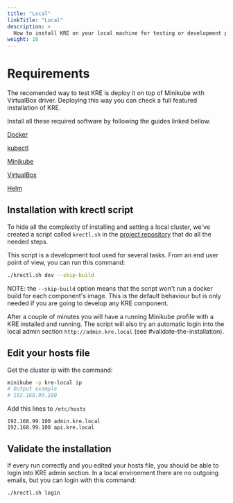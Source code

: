 ```yaml
---
title: "Local"
linkTitle: "Local"
description: >
  How to install KRE on your local machine for testing or development purpose.
weight: 10
---
```


# Requirements

The recomended way to test KRE is deploy it on top of Minikube with VirtualBox driver. Deploying this way you can check a full featured installation of KRE.

Install all these required software by following the guides linked bellow.

[Docker](https://docs.docker.com/engine/install/)

[kubectl](https://kubernetes.io/es/docs/tasks/tools/install-kubectl/)

[Minikube](https://kubernetes.io/docs/tasks/tools/install-minikube/) 

[VirtualBox](https://www.virtualbox.org/wiki/Downloads)

[Helm](https://helm.sh/docs/intro/install/)



## Installation with krectl script

To hide all the complexity of installing and setting a local cluster, we've created a script called `krectl.sh` in the [project repository](https://github.com/konstellation-io/kre) that do all the needed steps.

This script is a development tool used for several tasks. From an end user point of view, you can run this command:

```bash
./krectl.sh dev --skip-build 
```

NOTE: the `--skip-build` option means that the script won't run a docker build for each component's image. This is the default 
behaviour but is only needed if you are going to develop any KRE component. 

After a couple of minutes you will have a running Minikube profile with a KRE installed and running. The script will also try an automatic login into the local admin section `http://admin.kre.local` (see #validate-the-installation). 


## Edit your hosts file

Get the cluster ip with the command:
```bash
minikube -p kre-local ip
# Output example
# 192.168.99.100
```

Add this lines to `/etc/hosts`
```
192.168.99.100 admin.kre.local
192.168.99.100 api.kre.local
```


## Validate the installation

If every run correctly and you edited your hosts file, you should be able to login into KRE admin section. In a local environment there are no outgoing emails, but you can login with this command:

```bash
./krectl.sh login 
```
